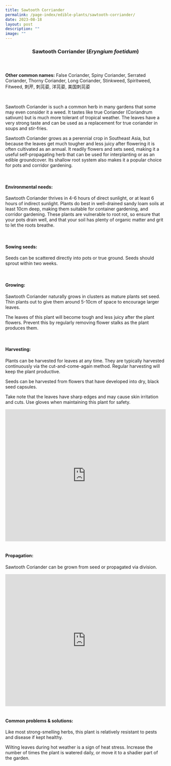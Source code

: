 ```yaml
---
title: Sawtooth Corriander
permalink: /page-index/edible-plants/sawtooth-corriander/
date: 2023-08-18
layout: post
description: ""
image: ""
---
```

<header>
	<h3>Sawtooth Corriander (<em>Eryngium foetidum</em>)</h3>
</header>
	
<section>
	<p><strong>Other common names:</strong> False Coriander, Spiny Coriander, Serrated Coriander, Thorny Coriander, Long Coriander, Stinkweed, Spiritweed, Fitweed, 刺芹, 刺芫荽, 洋芫荽, 美国刺芫荽</p>
	<br>
</section>

<section>
	<p>Sawtooth Coriander is such a common herb in many gardens that some may even consider it a weed. It tastes like true Coriander (Coriandrum sativum) but is much more tolerant of tropical weather. The leaves have a very strong taste and can be used as a replacement for true coriander in soups and stir-fries.</p>
	<p>Sawtooth Coriander grows as a perennial crop in Southeast Asia, but because the leaves get much tougher and less juicy after flowering it is often cultivated as an annual. It readily flowers and sets seed, making it a useful self-propagating herb that can be used for interplanting or as an edible groundcover. Its shallow root system also makes it a popular choice for pots and corridor gardening.</p>
	<br>
</section>

<section>
	<h4>Environmental needs:</h4>
	<p>Sawtooth Coriander thrives in 4-6 hours of direct sunlight, or at least 6 hours of indirect sunlight. Plants do best in well-drained sandy loam soils at least 10cm deep, making them suitable for container gardening, and corridor gardening. These plants are vulnerable to root rot, so ensure that your pots drain well, and that your soil has plenty of organic matter and grit to let the roots breathe.</p>
	<br>
	</section>

<section>
  <h4>Sowing seeds:</h4>
	<p>Seeds can be scattered directly into pots or true ground. Seeds should sprout within two weeks.</p>
	<br>
</section>

<section>
	<h4>Growing:</h4>
	<p>Sawtooth Coriander naturally grows in clusters as mature plants set seed. Thin plants out to give them around 5-10cm of space to encourage larger leaves.</p>
	<p>The leaves of this plant will become tough and less juicy after the plant flowers. Prevent this by regularly removing flower stalks as the plant produces them.</p>
	<br>
</section>

<section>
	<h4>Harvesting:</h4>
	<p>Plants can be harvested for leaves at any time. They are typically harvested continuously via the cut-and-come-again method. Regular harvesting will keep the plant productive.</p><p>
	</p><p>Seeds can be harvested from flowers that have developed into dry, black seed capsules.</p>
	<p>Take note that the leaves have sharp edges and may cause skin irritation and cuts. Use gloves when maintaining this plant for safety.</p>
	<iframe allowfullscreen="" allow="accelerometer; autoplay; clipboard-write; encrypted-media; gyroscope; picture-in-picture; web-share" frameborder="0" title="YouTube video player" src="https://www.youtube.com/embed/FuWK90da0GY" height="415" width="100%"></iframe><br>
	<br>
</section>

<section>
	<h4>Propagation:</h4>
	<p>Sawtooth Coriander can be grown from seed or propagated via division.</p>
	<iframe allowfullscreen="" allow="accelerometer; autoplay; clipboard-write; encrypted-media; gyroscope; picture-in-picture; web-share" frameborder="0" title="YouTube video player" src="https://www.youtube.com/embed/wv-LZCwUArE" height="415" width="100%"></iframe><br>
	<br>
</section>

<section>
	<h4>Common problems &amp; solutions:</h4>
	<p>Like most strong-smelling herbs, this plant is relatively resistant to pests and disease if kept healthy.</p>
	<p>Wilting leaves during hot weather is a sign of heat stress. Increase the number of times the plant is watered daily, or move it to a shadier part of the garden.</p>
	<br>
</section>